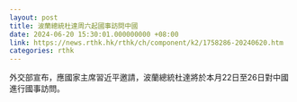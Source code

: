 ```yaml
---
layout: post
title: 波蘭總統杜達周六起國事訪問中國
date: 2024-06-20 15:30:01.000000000 +08:00
link: https://news.rthk.hk/rthk/ch/component/k2/1758286-20240620.htm
categories: rthk
---
```


外交部宣布，應國家主席習近平邀請，波蘭總統杜達將於本月22日至26日對中國進行國事訪問。
